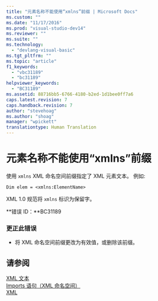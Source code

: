 ```yaml
---
title: "元素名称不能使用“xmlns”前缀 | Microsoft Docs"
ms.custom: ""
ms.date: "11/17/2016"
ms.prod: "visual-studio-dev14"
ms.reviewer: ""
ms.suite: ""
ms.technology: 
  - "devlang-visual-basic"
ms.tgt_pltfrm: ""
ms.topic: "article"
f1_keywords: 
  - "vbc31189"
  - "bc31189"
helpviewer_keywords: 
  - "BC31189"
ms.assetid: 88716bb5-6766-4180-b2ed-1d1bee0ff7a6
caps.latest.revision: 7
caps.handback.revision: 7
author: "stevehoag"
ms.author: "shoag"
manager: "wpickett"
translationtype: Human Translation
---
```

# 元素名称不能使用“xmlns”前缀
使用 `xmlns` XML 命名空间前缀指定了 XML 元素文本。 例如:  
  
```vb#  
Dim elem = <xmlns:ElementName>  
```  
  
 XML 1.0 规范将 `xmlns` 标识为保留字。  
  
 **错误 ID：**BC31189  
  
### 更正此错误  
  
-   将 XML 命名空间前缀更改为有效值，或删除该前缀。  
  
## 请参阅  
 [XML 文本](../../visual-basic/language-reference/xml-literals/index.md)   
 [Imports 语句（XML 命名空间）](../../visual-basic/language-reference/statements/imports-statement-xml-namespace.md)   
 [XML](../../visual-basic/programming-guide/language-features/xml/index.md)